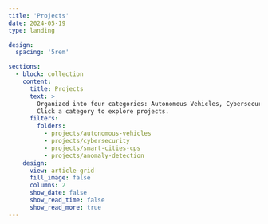 ```yaml
---
title: 'Projects'
date: 2024-05-19
type: landing

design:
  spacing: '5rem'

sections:
  - block: collection
    content:
      title: Projects
      text: >
        Organized into four categories: Autonomous Vehicles, Cybersecurity, Smart Cities & CPS, and Anomaly Detection.  
        Click a category to explore projects.
      filters:
        folders:
          - projects/autonomous-vehicles
          - projects/cybersecurity
          - projects/smart-cities-cps
          - projects/anomaly-detection
    design:
      view: article-grid
      fill_image: false
      columns: 2
      show_date: false
      show_read_time: false
      show_read_more: true
---
```


